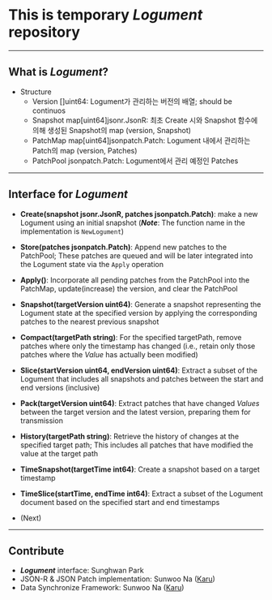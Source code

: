 # This is temporary **_Logument_** repository

---

## What is **_Logument_**?

- Structure
  - Version []uint64: Logument가 관리하는 버전의 배열; should be continuos
  - Snapshot map[uint64]jsonr.JsonR: 최초 Create 시와 Snapshot 함수에 의해 생성된 Snapshot의 map (version, Snapshot)
  - PatchMap map[uint64]jsonpatch.Patch: Logument 내에서 관리하는 Patch의 map (version, Patches)
  - PatchPool jsonpatch.Patch: Logument에서 관리 예정인 Patches

---

## Interface for **_Logument_**

- **Create(snapshot jsonr.JsonR, patches jsonpatch.Patch)**: make a new Logument using an initial snapshot (**_Note_**: The function name in the implementation is `NewLogument`)

- **Store(patches jsonpatch.Patch)**: Append new patches to the PatchPool; These patches are queued and will be later integrated into the Logument state via the `Apply` operation

- **Apply()**: Incorporate all pending patches from the PatchPool into the PatchMap, update(increase) the version, and clear the PatchPool

- **Snapshot(targetVersion uint64)**: Generate a snapshot representing the Logument state at the specified version by applying the corresponding patches to the nearest previous snapshot

- **Compact(targetPath string)**: For the specified targetPath, remove patches where only the timestamp has changed (i.e., retain only those patches where the _Value_ has actually been modified)

- **Slice(startVersion uint64, endVersion uint64)**: Extract a subset of the Logument that includes all snapshots and patches between the start and end versions (inclusive)

- **Pack(targetVersion uint64)**: Extract patches that have changed _Values_ between the target version and the latest version, preparing them for transmission

- **History(targetPath string)**: Retrieve the history of changes at the specified target path; This includes all patches that have modified the value at the target path

- **TimeSnapshot(targetTime int64)**: Create a snapshot based on a target timestamp

- **TimeSlice(startTime, endTime int64)**: Extract a subset of the Logument document based on the specified start and end timestamps

- (Next)

---

## Contribute

- **_Logument_** interface: Sunghwan Park
- JSON-R & JSON Patch implementation: Sunwoo Na ([Karu](https://github.com/karu-rress))
- Data Synchronize Framework: Sunwoo Na ([Karu](https://github.com/karu-rress))
